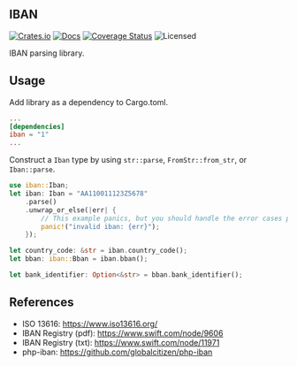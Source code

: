 IBAN
----
[![Crates.io][crates-badge]][crates-url]
[![Docs][docs-badge]][docs-url]
[![Coverage Status][codecov-badge]][codecov-url]
![Licensed][license-badge]

[crates-badge]: https://img.shields.io/crates/v/iban
[crates-url]: https://crates.io/crates/iban
[docs-badge]: https://img.shields.io/docsrs/iban/latest
[docs-url]: https://docs.rs/iban/latest/iban
[license-badge]: https://img.shields.io/crates/l/iban
[codecov-badge]: https://img.shields.io/codecov/c/gh/JohnPeel/iban?token=YOLN6DIBGC
[codecov-url]: https://codecov.io/gh/JohnPeel/iban

IBAN parsing library.

## Usage

Add library as a dependency to Cargo.toml.

```toml
...
[dependencies]
iban = "1"
...
```

Construct a `Iban` type by using `str::parse`, `FromStr::from_str`, or `Iban::parse`.

```rust
use iban::Iban;
let iban: Iban = "AA110011123Z5678"
    .parse()
    .unwrap_or_else(|err| {
        // This example panics, but you should handle the error cases properly.
        panic!("invalid iban: {err}");
    });

let country_code: &str = iban.country_code();
let bban: iban::Bban = iban.bban();

let bank_identifier: Option<&str> = bban.bank_identifier();
```

## References
* ISO 13616: https://www.iso13616.org/
* IBAN Registry (pdf): https://www.swift.com/node/9606
* IBAN Registry (txt): https://www.swift.com/node/11971
* php-iban: https://github.com/globalcitizen/php-iban
